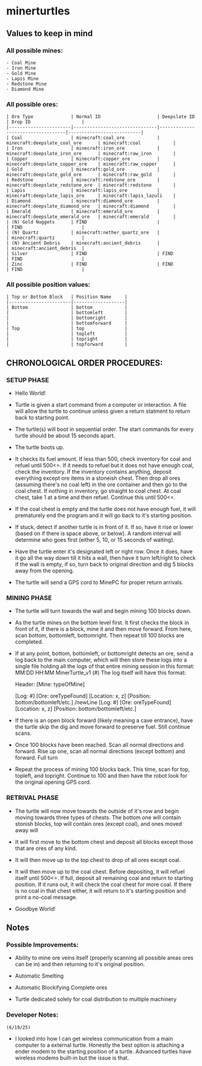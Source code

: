 # minerturtles

## Values to keep in mind

### All possible mines:
    - Coal Mine
    - Iron Mine
    - Gold Mine
    - Lapis Mine
    - Redstone Mine
    - Diamond Mine

### All possible ores:
    | Ore Type              | Normal ID                     | Deepslate ID                      | Drop ID                   |
    |-----------------------|-------------------------------|-----------------------------------|---------------------------|
    | Coal                  | minecraft:coal_ore            | minecraft:deepslate_coal_ore      | minecraft:coal            |
    | Iron                  | minecraft:iron_ore            | minecraft:deepslate_iron_ore      | minecraft:raw_iron        |
    | Copper                | minecraft:copper_ore          | minecraft:deepslate_copper_ore    | minecraft:raw_copper      |
    | Gold                  | minecraft:gold_ore            | minecraft:deepslate_gold_ore      | minecraft:raw_gold        |
    | Redstone              | minecraft:redstone_ore        | minecraft:deepslate_redstone_ore  | minecraft:redstone        |
    | Lapis                 | minecraft:lapis_ore           | minecraft:deepslate_lapis_ore     | minecraft:lapis_lazuli    |
    | Diamond               | minecraft:diamond_ore         | minecraft:deepslate_diamond_ore   | minecraft:diamond         |
    | Emerald               | minecraft:emerald_ore         | minecraft:deepslate_emerald_ore   | minecraft:emerald         |
    | (N) Gold Nuggets      | FIND                          |                                   | FIND                      |
    | (N) Quartz            | minecraft:nether_quartz_ore   |                                   | minecraft:quartz          |
    | (N) Ancient Debris    | minecraft:ancient_debris      |                                   | minecraft:ancient_debris  |
    | Silver                | FIND                          | FIND                              | FIND                      |
    | Zinc                  | FIND                          | FIND                              | FIND                      |


### All possible position values:
    | Top or Bottom Block   | Position Name     |
    |-----------------------|-------------------|
    | Bottom                | bottom            |
    |                       | bottomleft        |
    |                       | bottomright       |
    |                       | bottomforward     |
    | Top                   | top               |
    |                       | topleft           |
    |                       | topright          |
    |                       | topforward        |
    

## CHRONOLOGICAL ORDER PROCEDURES:
### SETUP PHASE
-   Hello World!

-   Turtle is given a start command from a computer or interaction. A file will
    allow the turtle to continue unless given a return statment to return back
    to starting point.

-   The turtle(s) will boot in sequential order. The start commands for every
    turtle should be about 15 seconds apart.

-   The turtle boots up.

-   It checks its fuel amount.
    If less than 500, check inventory for coal and refuel until 500<=. If it
    needs to refuel but it does not have enough coal, check the inventory.
    If the inventory contains anything, deposit everything except ore items in
    a stoneish chest. Then drop all ores (assuming there's no coal left) in the
    ore container and then go to the coal chest.
    If nothing in inventory, go straight to coal chest. At coal chest, take 1
    at a time and then refuel. Continue this until 500<=.
    
-   If the coal chest is empty and the turtle does not have enough fuel, it will
    prematurely end the program and it will go back to it's starting position.
    
-   If stuck, detect if another turtle is in front of it. If so, have it rise or 
    lower (based on if there is space above, or below). A random interval will
    determine who goes first (either 5, 10, or 15 seconds of waiting).

-   Have the turtle enter it's designated left or right row. Once it does, have it
    go all the way down till it hits a wall, then have it turn left/right to
    check if the wall is empty, if so, turn back to original direction and dig
    5 blocks away from the opening.

-   The turtle will send a GPS cord to MinePC for proper return arrivals.

### MINING PHASE
-   The turtle will turn towards the wall and begin mining 100 blocks down.

-   As the turtle mines on the bottom level first. It first checks the block in
    front of it, if there is a block, mine it and then move forward.
    From here, scan bottom, bottomleft, bottomright. Then repeat till 100 blocks
    are completed.

-   If at any point, bottom, bottomleft, or bottomright detects an ore, send a 
    log back to the main computer, which will then store these logs into a single
    file holding all the logs of that entire mining session in this format:
    MM:DD HH:MM MinerTurtle_v1 (#)
    The log itself will have this format:

    Header: [Mine: typeOfMine]

    [Log: #]
    [Ore: oreTypeFound]
    [Location: x, z]
    [Position: bottom/bottomleft/etc.]
    /newLine
    [Log: #]
    [Ore: oreTypeFound]
    [Location: x, z]
    [Position: bottom/bottomleft/etc.]

*   If there is an open block forward (likely meaning a cave entrance), have the
    turtle skip the dig and move forward to preserve fuel. Still continue scans.

-   Once 100 blocks have been reached. Scan all normal directions and forward.
    Rise up one, scan all normal directions (except bottom) and forward. Full turn

-   Repeat the process of mining 100 blocks back. This time, scan for top,
    topleft, and topright. Continue to 100 and then have the robot look for the
    original opening GPS cord.

### RETRIVAL PHASE
-   The turtle will now move towards the outside of it's row and begin moving
    towards three types of chests. The bottom one will contain stonish blocks, 
    top will contain ores (except coal), and ones moved away will

-   It will first move to the bottom chest and deposit all blocks except those
    that are ores of any kind.

-   It will then move up to the top chest to drop of all ores except coal.

-   It will then move up to the coal chest. Before depositing, it will refuel
    itself until 500<=. If full, deposit all remaining coal and return to starting
    position. If it runs out, it will check the coal chest for more coal. If 
    there is no coal in that chest either, it will return to it's starting 
    position and print a no-coal message. 

-   Goodbye World!

## Notes

### Possible Improvements:

-   Ability to mine ore veins itself (properly scanning all possible areas ores
    can be in) and then returning to it's original position.

-   Automatic Smelting

-   Automatic Blockifying Complete ores

-   Turtle dedicated solely for coal distribution to multiple machinery

### Developer Notes:

    (6/19/25)
-   I looked into how I can get wireless communication from a main computer to a external turtle. Honestly the best
    option is attaching a ender modem to the starting position of a turtle. Advanced turtles have wireless modems
    built-in but the issue is that.